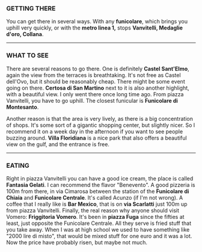 ### GETTING THERE

You can get there in several ways. With any **funicolare**, which brings
you uphill very quickly, or with the **metro linea 1,** stops
**Vanvitelli, Medaglie d'oro, Collana**.


------------------------------------------------------------------------

### WHAT TO SEE

There are several reasons to go there. One is definitely **Castel
Sant'Elmo**, again the view from the terraces is breathtaking. It's not
free as Castel dell'Ovo, but it should be reasonably cheap. There might
be some event going on there. **Certosa di San Martino** next to it is
also another highlight, with a beautiful view. I only went there once
long time ago. From piazza Vanvitelli, you have to go uphill. The
closest funicular is **Funicolare di Montesanto**.

Another reason is that the area is very lively, as there is a big
concentration of shops. It's some sort of a gigantic shopping center,
but slightly nicer. So I recommend it on a week day in the afternoon if
you want to see people buzzing around. **Villa Floridiana** is a nice
park that also offers a beautiful view on the gulf, and the entrance is
free.

------------------------------------------------------------------------

### EATING

Right in piazza Vanvitelli you can have a good ice cream, the place is
called **Fantasia Gelati**. I can recommend the flavor "Benevento". A
good pizzeria is 100m from there, in via Cimarosa between the station of
the **Funicolare di Chiaia** and **Funicolare Centrale**. It's called
Acunzo (if I'm not wrong). A coffee that I really like is **Bar
Mexico**, that is on **via Scarlatti** just 100m up from piazza
Vanvitelli. Finally, the real reason why anyone should visit Vomero:
**Friggitoria Vomero**. It's been in **piazza Fuga** since the fifties
at least, just opposite the Funicolare Centrale. All they serve is fried
stuff that you take away. When I was at high school we used to have
something like "2000 lire di misto", that would be mixed stuff for one
euro and it was a lot. Now the price have probably risen, but maybe not
much.
